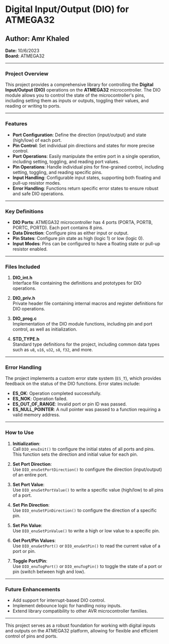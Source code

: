 # Digital Input/Output (DIO) for ATMEGA32

## Author: Amr Khaled  
**Date:** 10/6/2023  
**Board:** ATMEGA32

---

### Project Overview

This project provides a comprehensive library for controlling the **Digital Input/Output (DIO)** operations on the **ATMEGA32** microcontroller. The DIO module allows you to control the state of the microcontroller's pins, including setting them as inputs or outputs, toggling their values, and reading or writing to ports.

---

### Features

- **Port Configuration**: Define the direction (input/output) and state (high/low) of each port.
- **Pin Control**: Set individual pin directions and states for more precise control.
- **Port Operations**: Easily manipulate the entire port in a single operation, including setting, toggling, and reading port values.
- **Pin Operations**: Handle individual pins for fine-grained control, including setting, toggling, and reading specific pins.
- **Input Handling**: Configurable input states, supporting both floating and pull-up resistor modes.
- **Error Handling**: Functions return specific error states to ensure robust and safe DIO operations.

---

### Key Definitions

- **DIO Ports**: ATMEGA32 microcontroller has 4 ports (PORTA, PORTB, PORTC, PORTD). Each port contains 8 pins.
- **Data Direction**: Configure pins as either input or output.
- **Pin States**: Configure pin state as high (logic 1) or low (logic 0).
- **Input Modes**: Pins can be configured to have a floating state or pull-up resistor enabled.

---

### Files Included

1. **DIO_int.h**  
   Interface file containing the definitions and prototypes for DIO operations.

2. **DIO_priv.h**  
   Private header file containing internal macros and register definitions for DIO operations.

3. **DIO_prog.c**  
   Implementation of the DIO module functions, including pin and port control, as well as initialization.

4. **STD_TYPE.h**  
   Standard type definitions for the project, including common data types such as `u8`, `u16`, `u32`, `s8`, `f32`, and more.

---

### Error Handling

The project implements a custom error state system (`ES_T`), which provides feedback on the status of the DIO functions. Error states include:

- **ES_OK**: Operation completed successfully.
- **ES_NOK**: Operation failed.
- **ES_OUT_OF_RANGE**: Invalid port or pin ID was passed.
- **ES_NULL_POINTER**: A null pointer was passed to a function requiring a valid memory address.

---

### How to Use

1. **Initialization**:  
   Call `DIO_enuInit()` to configure the initial states of all ports and pins. This function sets the direction and initial value for each pin.

2. **Set Port Direction**:  
   Use `DIO_enuSetPortDirection()` to configure the direction (input/output) of an entire port.

3. **Set Port Value**:  
   Use `DIO_enuSetPortValue()` to write a specific value (high/low) to all pins of a port.

4. **Set Pin Direction**:  
   Use `DIO_enuSetPinDirection()` to configure the direction of a specific pin.

5. **Set Pin Value**:  
   Use `DIO_enuSetPinValue()` to write a high or low value to a specific pin.

6. **Get Port/Pin Values**:  
   Use `DIO_enuGetPort()` or `DIO_enuGetPin()` to read the current value of a port or pin.

7. **Toggle Port/Pin**:  
   Use `DIO_enuTogPort()` or `DIO_enuTogPin()` to toggle the state of a port or pin (switch between high and low).

---

### Future Enhancements

- Add support for interrupt-based DIO control.
- Implement debounce logic for handling noisy inputs.
- Extend library compatibility to other AVR microcontroller families.

---

This project serves as a robust foundation for working with digital inputs and outputs on the ATMEGA32 platform, allowing for flexible and efficient control of pins and ports.